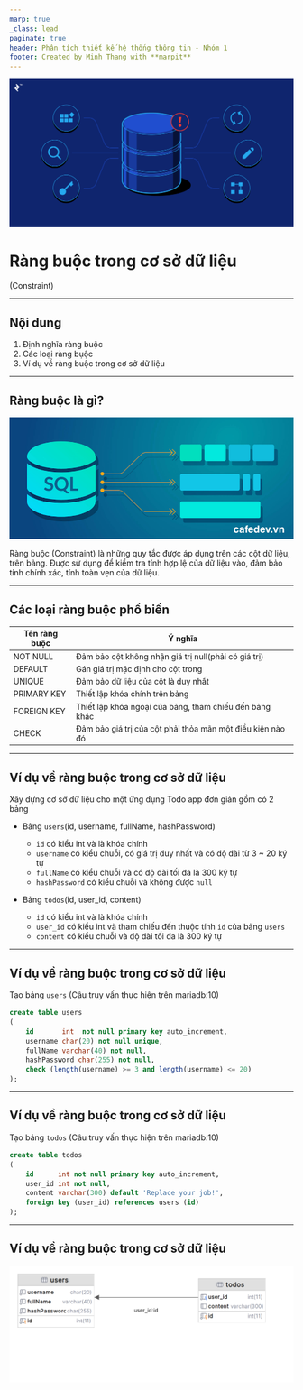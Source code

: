 ```yaml
---
marp: true
_class: lead
paginate: true
header: Phân tích thiết kế hệ thống thông tin - Nhóm 1
footer: Created by Minh Thang with **marpit**
---
```


![bg left](./assets/0712-Bad_Practices_in_Database_Design_-_Are_You_Making_These_Mistakes_Dan_Social-754bc73011e057dc76e55a44a954e0c3.png)

# **Ràng buộc trong cơ sở dữ liệu**

(Constraint)

---

## **Nội dung**

1. Định nghĩa ràng buộc
1. Các loại ràng bụộc
1. Ví dụ về ràng buộc trong cơ sở dữ liệu

---

## **Ràng buộc là gì?**

![bg left](./assets/cafedev_sql_new.png)

Ràng buộc (Constraint) là những quy tắc được áp dụng trên các cột dữ liệu, trên bảng. Được sử dụng để kiểm tra tính hợp lệ của dữ liệu vào, đảm bảo tính chính xác, tính toàn vẹn của dữ liệu.

---

## **Các loại ràng buộc phổ biến**

| Tên ràng buộc | Ý nghĩa                                                    |
| ------------- | ---------------------------------------------------------- |
| NOT NULL      | Đảm bảo cột không nhận giá trị null(phải có giá trị)       |
| DEFAULT       | Gán giá trị mặc định cho cột trong                         |
| UNIQUE        | Đảm bảo dữ liệu của cột là duy nhất                        |
| PRIMARY KEY   | Thiết lập khóa chính trên bảng                             |
| FOREIGN KEY   | Thiết lập khóa ngoại của bảng, tham chiếu đến bảng khác    |
| CHECK         | Đảm bảo giá trị của cột phải thỏa mãn một điều kiện nào đó |

---

## **Ví dụ về ràng buộc trong cơ sở dữ liệu**

Xây dựng cơ sở dữ liệu cho một ứng dụng Todo app đơn giản gồm có 2 bảng

- Bảng `users`(id, username, fullName, hashPassword)

  - `id` có kiểu int và là khóa chính
  - `username` có kiểu chuỗi, có giá trị duy nhất và có độ dài từ 3 ~ 20 ký tự
  - `fullName` có kiểu chuỗi và có độ dài tối đa là 300 ký tự
  - `hashPassword` có kiểu chuỗi và không được `null`

- Bảng `todos`(id, user_id, content)
  - `id` có kiểu int và là khóa chính
  - `user_id` có kiểu int và tham chiếu đến thuộc tính `id` của bảng `users`
  - `content` có kiểu chuỗi và độ dài tối đa là 300 ký tự

---

## **Ví dụ về ràng buộc trong cơ sở dữ liệu**

Tạo bảng `users` (Câu truy vấn thực hiện trên mariadb:10)

```sql
create table users
(
    id       int  not null primary key auto_increment,
    username char(20) not null unique,
    fullName varchar(40) not null,
    hashPassword char(255) not null,
    check (length(username) >= 3 and length(username) <= 20)
);
```

---

## **Ví dụ về ràng buộc trong cơ sở dữ liệu**

Tạo bảng `todos` (Câu truy vấn thực hiện trên mariadb:10)

```sql
create table todos
(
    id      int not null primary key auto_increment,
    user_id int not null,
    content varchar(300) default 'Replace your job!',
    foreign key (user_id) references users (id)
);
```

---

## **Ví dụ về ràng buộc trong cơ sở dữ liệu**

![](./assets/todos.png)
